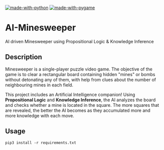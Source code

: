 [![made-with-python](https://img.shields.io/badge/Created%20with-Python-blue)](https://www.python.org/)
[![made-with-pygame](https://img.shields.io/badge/Created%20with-Pygame-blue)](https://www.pygame.org/)


# AI-Minesweeper
AI driven Minesweeper using Propositional Logic &amp; Knowledge Inference

## Description

Minesweeper is a single-player puzzle video game. The objective of the game is to clear a rectangular board containing hidden "mines" or bombs without detonating any of them, with help from clues about the number of neighbouring mines in each field.

This project includes an Artificial Intelligence companion! Using **Propositional Logic** and **Knowledge Inference**, the AI analyzes the board and checks whether a mine is located in the square. The more squares that are revealed, the better the AI becomes as they accumulated more and more knowledge with each move.


## Usage

```
pip3 install -r requirements.txt
```
